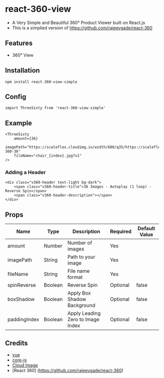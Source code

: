 # react-360-view
- A Very Simple and Beautiful 360&deg; Product Viewer built on React.js
- This is a simplied version of https://github.com/rajeevgade/react-360

## Features

- 360&deg; View


## Installation
```
npm install react-360-view-simple
```

## Config

```
import ThreeSixty from 'react-360-view-simple'
```

## Example

```
<ThreeSixty
    amount={36}
    imagePath="https://scaleflex.cloudimg.io/width/600/q35/https://scaleflex.ultrafast.io/https://scaleflex.airstore.io/demo/chair-360-36"
    fileName="chair_{index}.jpg?v1"
/>
```
### Adding a Header
```
<div class="v360-header text-light bg-dark">
    <span class="v360-header-title">36 Images - Autoplay (1 loop) - Reverse Spin</span>
    <span class="v360-header-description"></span>
</div>
```

## Props

| Name | Type | Description | Required | Default Value |
| --- | --- | --- | --- | --- |
| amount | Number | Number of images | Yes |
| imagePath | String | Path to your image | Yes |
| fileName | String | File name format | Yes |
| spinReverse | Boolean | Reverse Spin | Optional | false |
| boxShadow | Boolean | Apply Box Shadow Background | Optional | false |
| paddingIndex | Boolean | Apply Leading Zero to Image Index | Optional | false |

## Credits

- [vue](https://reactjs.org/)
- [core-js](https://github.com/zloirock/core-js)
- [Cloud Image](https://www.cloudimage.io/)
- [React 360] (https://github.com/rajeevgade/react-360)
